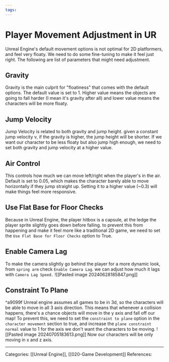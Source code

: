 ```yaml
---
tags:
---
```

# Player Movement Adjustment in UR
Unreal Engine's default movement options is not optimal for 2D platformers, and feel very floaty. We need to do some fine-tuning to make it feel just right. The following are list of parameters that might need adjustment.

## Gravity
Gravity is the main culprit for "floatiness" that comes with the default options. The default value is set to 1. Higher value means the objects are going to fall harder (I mean it's gravity after all) and lower value means the characters will be more floaty.

## Jump Velocity
Jump Velocity is related to both gravity and jump height. given a constant jump velocity v, if the gravity is higher, the jump height will be shorter. If we want our character to be less floaty but also jump high enough, we need to set both gravity and jump velocity at a higher value.

## Air Control
This controls how much we can move left/right when the player's in the air. Default is set to 0.05, which makes the character barely able to move horizontally if they jump straight up. Setting it to a higher value (~0.3) will make things feel more responsive.

## Use Flat Base for Floor Checks
Because in Unreal Engine, the player hitbox is a capsule, at the ledge the player sprite slightly goes down before falling. to prevent this from happening and make it feel more like a traditional 2D game, we need to set the `Use Flat Base for Floor Checks` option to True.

## Enable Camera Lag
To make the camera slightly go behind the player for a more dynamic look, from `spring arm` check `Enable Camera Lag`. we can adjust how much it lags with `Camera Lag Speed.`
![[Pasted image 20240628185847.png]]

## Constraint To Plane
^a9099f
Unreal engine assumes all games to be in 3d, so the characters will be able to move in all 3 axis direction. This means that whenever a collision happens, there's a chance objects will move in the y axis and fall off our map!
To prevent this, we need to set the `constraint to plane` option in the `character movement` section to true, and increase the `plane constraint normal` value to 1 for the axis we don't want the characters to be moving.
![[Pasted image 20240705183613.png]]
Now our characters will be only moving in x and z axis.



---
Categories: [[Unreal Engine]], [[020-Game Development]]
References:
